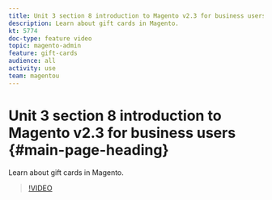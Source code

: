 ```yaml
---
title: Unit 3 section 8 introduction to Magento v2.3 for business users
description: Learn about gift cards in Magento.
kt: 5774
doc-type: feature video
topic: magento-admin
feature: gift-cards
audience: all
activity: use
team: magentou
---
```


# Unit 3 section 8 introduction to Magento v2.3 for business users {#main-page-heading}

Learn about gift cards in Magento.

>[!VIDEO](https://video.tv.adobe.com/v/35959?quality=12&learn=on)

